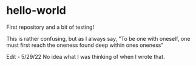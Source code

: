 # hello-world
First repository and a bit of testing!

This is rather confusing, but as I always say,
"To be one with oneself, one must first reach the oneness found deep within ones oneness"


Edit - 5/29/22
No idea what I was thinking of when I wrote that.
